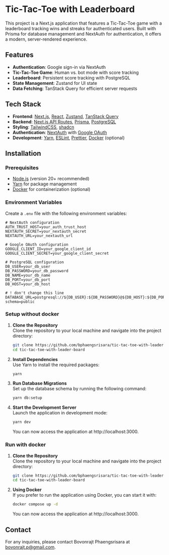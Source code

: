 # Tic-Tac-Toe with Leaderboard

This project is a Next.js application that features a Tic-Tac-Toe game with a leaderboard tracking wins and streaks for authenticated users. Built with Prisma for database management and NextAuth for authentication, it offers a modern, server-rendered experience.

## Features

- **Authentication**: Google sign-in via NextAuth
- **Tic-Tac-Toe Game**: Human vs. bot mode with score tracking
- **Leaderboard**: Persistent score tracking with PostgreSQL
- **State Management**: Zustand for UI state
- **Data Fetching**: TanStack Query for efficient server requests

## Tech Stack

- **Frontend**: [Next.js](https://nextjs.org/), [React](https://react.dev/), [Zustand](https://docs.pmnd.rs/zustand/getting-started/introduction), [TanStack Query](https://tanstack.com/query/latest/docs/framework/react/overview)
- **Backend**: [Next.js API Routes](https://nextjs.org/docs/app/building-your-application/upgrading/app-router-migration#api-routes), [Prisma](https://www.prisma.io/), [PostgreSQL](https://www.postgresql.org/)
- **Styling**: [TailwindCSS](https://tailwindcss.com/), [shadcn](https://ui.shadcn.com/docs)
- **Authentication**: [NextAuth](https://authjs.dev/getting-started) with [Google OAuth](https://authjs.dev/getting-started/providers/google)
- **Development**: [Yarn](https://yarnpkg.com/), [ESLint](https://eslint.org/), [Prettier](https://prettier.io/), [Docker](https://www.docker.com/) (optional)

## Installation

### Prerequisites

- [Node.js](https://nodejs.org/) (version 20+ recommended)
- [Yarn](https://yarnpkg.com/) for package management
- [Docker](https://www.docker.com/) for containerization (optional)

### Environment Variables

Create a `.env` file with the following environment variables:

```plaintext
# NextAuth configuration
AUTH_TRUST_HOST=your_auth_trust_host
NEXTAUTH_SECRET=your_nextauth_secret
NEXTAUTH_URL=your_nextauth_url

# Google OAuth configuration
GOOGLE_CLIENT_ID=your_google_client_id
GOOGLE_CLIENT_SECRET=your_google_client_secret

# PostgreSQL configuration
DB_USER=your_db_user
DB_PASSWORD=your_db_password
DB_NAME=your_db_name
DB_PORT=your_db_port
DB_HOST=your_db_host

# ! don't change this line
DATABASE_URL=postgresql://${DB_USER}:${DB_PASSWORD}@${DB_HOST}:${DB_PORT}/${DB_NAME}?schema=public
```

### Setup without docker

1. **Clone the Repository**  
   Clone the repository to your local machine and navigate into the project directory:

   ```bash
   git clone https://github.com/bphaengsrisara/tic-tac-toe-with-leader-board.git
   cd tic-tac-toe-with-leader-board
   ```

2. **Install Dependencies**  
   Use Yarn to install the required packages:

   ```bash
   yarn
   ```

3. **Run Database Migrations**  
   Set up the database schema by running the following command:

   ```bash
   yarn db:setup
   ```

4. **Start the Development Server**  
   Launch the application in development mode:

   ```bash
   yarn dev
   ```

   You can now access the application at http://localhost:3000.

### Run with docker

1. **Clone the Repository**  
   Clone the repository to your local machine and navigate into the project directory:

   ```bash
   git clone https://github.com/bphaengsrisara/tic-tac-toe-with-leader-board.git
   cd tic-tac-toe-with-leader-board
   ```

2. **Using Docker**  
   If you prefer to run the application using Docker, you can start it with:

   ```bash
   docker compose up -d
   ```

   You can now access the application at http://localhost:3000.

## Contact

For any inquiries, please contact Bovonrajt Phaengsrisara at bovonrajt.p@gmail.com.

